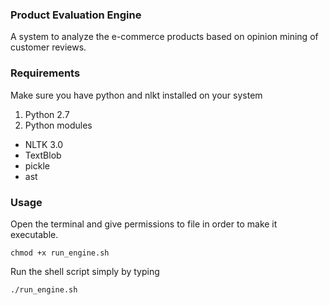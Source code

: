 ### Product Evaluation Engine

A system to analyze the e-commerce products based on opinion mining of customer reviews.

### Requirements

Make sure you have python and nlkt installed on your system

1. Python 2.7
2. Python modules
  * NLTK 3.0
  * TextBlob
  * pickle
  * ast

### Usage

Open the terminal and give permissions to file in order to make it executable.

```
chmod +x run_engine.sh
```

Run the shell script simply by typing

```
./run_engine.sh
```
